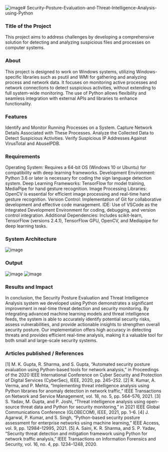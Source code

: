 ![image](https://github.com/user-attachments/assets/ef7591ba-da6f-4e69-95d8-624e6f26cf74)# Security-Posture-Evaluation-and-Threat-Intelligence-Analysis-using-Python

### Title of the Project
This project aims to address challenges by developing a comprehensive solution for detecting and analyzing suspicious files and processes on computer systems.

### About
This project is designed to work on Windows systems, utilizing Windows-specific libraries such as psutil and WMI for gathering and analyzing process and network data. It focuses on monitoring active processes and network connections to detect suspicious activities, without extending to full system-wide monitoring. The use of Python allows flexibility and seamless integration with external APIs and libraries to enhance functionality.

### Features
Identify and Monitor Running Processes on a System.
Capture Network Details Associated with These Processes.
Analyze the Collected Data to Detect Suspicious Activities.
Verify Suspicious IP Addresses Against VirusTotal and AbuseIPDB.

### Requirements
Operating System: Requires a 64-bit OS (Windows 10 or Ubuntu) for compatibility with deep learning frameworks.
Development Environment: Python 3.6 or later is necessary for coding the sign language detection system.
Deep Learning Frameworks: TensorFlow for model training, MediaPipe for hand gesture recognition.
Image Processing Libraries: OpenCV is essential for efficient image processing and real-time hand gesture recognition.
Version Control: Implementation of Git for collaborative development and effective code management.
IDE: Use of VSCode as the Integrated Development Environment for coding, debugging, and version control integration.
Additional Dependencies: Includes scikit-learn, TensorFlow (versions 2.4.1), TensorFlow GPU, OpenCV, and Mediapipe for deep learning tasks.

### System Architecture
![image](https://github.com/user-attachments/assets/a52ff284-3585-4960-ba05-ebc6d442ca8f)

### Output
![image](https://github.com/user-attachments/assets/d2e6634e-615e-4c94-9e77-1b1b61a435fb)
![image](https://github.com/user-attachments/assets/17db3f0f-3f1a-4e06-9e62-cd479af99052)

### Results and Impact
In conclusion, the Security Posture Evaluation and Threat Intelligence Analysis system we developed using Python demonstrates a significant improvement in real-time threat detection and security monitoring. By integrating advanced machine learning models and threat intelligence feeds, the system is able to accurately identify potential security risks, assess vulnerabilities, and provide actionable insights to strengthen overall security posture. Our implementation offers high accuracy in detecting threats and provides efficient real-time analysis, making it a valuable tool for both small and large-scale security systems. 

### Articles published / References
[1]	M. K. Gupta, R. Sharma, and S. Gupta, “Automated security posture evaluation using Python-based tools for network analysis,” in Proceedings of the 2020 IEEE International Conference on Cyber Security and Protection of Digital Services (CyberSec), IEEE, 2020, pp. 245–252.
[2]	R. Kumar, A. Verma, and P. Mehta, “Implementing threat intelligence analysis using Python libraries for anomaly detection in network traffic,” IEEE Transactions on Network and Service Management, vol. 18, no. 5, pp. 564–576, 2021.
[3]	S. Yadav, M. Gupta, and P. Joshi, “Threat intelligence analysis using open-source threat data and Python for security monitoring,” in 2021 IEEE Global Communications Conference (GLOBECOM), IEEE, 2021, pp. 1–6.
[4]	 J. Agarwal, P. Kumar, and S. Singh, “Python-based security posture assessment for enterprise networks using machine learning,” IEEE Access, vol. 9, pp. 12984–12995, 2021.
[5]	A. Saini, K. R. Sharma, and S. P. Yadav, “Security threat detection and mitigation framework using Python for network traffic analysis,” IEEE Transactions on Information Forensics and Security, vol. 16, no. 4, pp. 1234–1248, 2020. 










